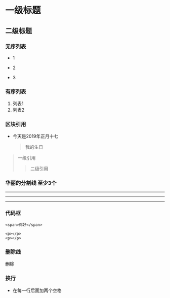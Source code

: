 # 一级标题
## 二级标题

### 无序列表
* 1
+ 2
- 3

### 有序列表
1. 列表1
2. 列表2

### 区块引用
* 今天是2019年正月十七

  > 我的生日

> 一级引用
>> 二级引用

### 华丽的分割线 至少3个
*** 
--- 
___

### 代码框
` <span>你好</span> `
``` 注释
<p></p>
<p></p>
```

### 删除线
~~删除~~

### 换行
* 在每一行后面加两个空格  